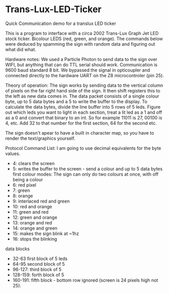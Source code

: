 # Trans-Lux-LED-Ticker
Quick Communication demo for a translux LED ticker

This is a program to interface with a circa 2002 Trans-Lux Graph Jet LED stock ticker. Bicolour LEDS (red, green, and orange). The commands below were deduced by spamming the sign with random data and figuring out what did what. 

Hardware notes: We used a Particle Photon to send data to the sign over WIFI, but anything that can do TTL serial should work. Communication is 9600 baud standard 8 bit. We bypassed the signal in opticoupler and connected directly to the hardware UART on the Z8 microcontroler (pin 25). 

Theory of operation: The sign works by sending data to the vertical column of pixels on the far right hand side of the sign. It then shift registers this to the left as new data comes in. 
The data packet consists of a single colour byte, up to 5 data bytes and a 5 to write the buffer to the display. 
To calculate the data bytes, divide the line buffer into 5 rows of 5 leds. Figure out which leds you want to light in each section, treat a lit led as a 1 and off as a 0 and convert that binary to an int. So for example 11011 is 27, 00100 is 4, etc. Add 32 to that number for the first section, 64 for the second etc. 

The sign doesn't apear to have a built in character map, so you have to render the text/graphics yourself.

Protocol Command List:  I am going to use decimal equivalents for the byte values. 

* 4: clears the screen
* 5: writes the buffer to the screen - send a colour and up to 5 data bytes first
colour modes: The sign can only do two colours at once, with off being a colour 
* 6: red pixel 
* 7: green
* 8: orange
* 9: interlaced red and green 
* 10: red and orange
* 11: green and red
* 12: green and orange
* 13: orange and red
* 14: orange and green
* 15: makes the sign blink at ~1hz
* 16: stops the blinking

data blocks
* 32-63 first block of 5 leds
* 64-95 second block of 5
* 96-127: third block of 5
* 128-159: forth block of 5
* 160-191: fifth block - bottom row ignored (screen is 24 pixels high not 25).

